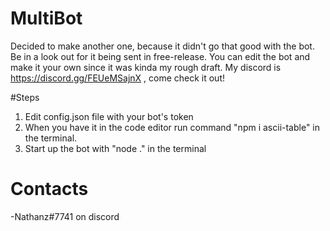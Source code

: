 # MultiBot
Decided to make another one, because it didn't go that good with the bot. Be in a look out for it being sent in free-release. You can edit the bot and make it your own since it was kinda my rough draft. My discord is https://discord.gg/FEUeMSajnX , come check it out!

#Steps
1. Edit config.json file with your bot's token
2. When you have it in the code editor run command "npm i ascii-table" in the terminal.
3. Start up the bot with "node ." in the terminal

# Contacts
-Nathanz#7741 on discord
